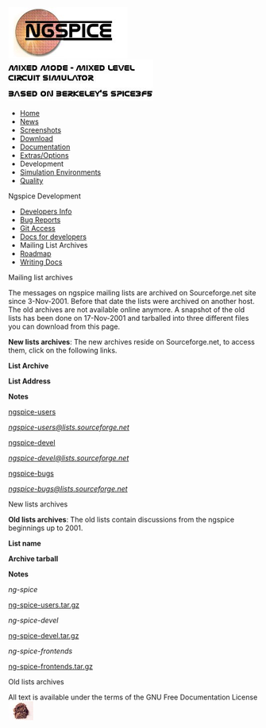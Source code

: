 ![NGSPICE](./images/nglogo.jpg) ![Mixed mode - mixed level circuit simulator - based on Berkeley's Spice3f5](./images/ngtext2.jpg) [](https://sourceforge.net/projects/ngspice)

-   [Home](./index.html)
-   [News](./news.html)
-   [Screenshots](https://sourceforge.net/projects/ngspice/)
-   [Download](./download.html)
-   [Documentation](./docs.html)
-   [Extras/Options](./extras.html)
-   Development
-   [Simulation Environments](./resources.html)
-   [Quality](./quality.html)

Ngspice Development

-   [Developers Info](./devel.html)
-   [Bug Reports](./bugrep.html)
-   [Git Access](./gitaccess.html)
-   [Docs for developers](./devdocs.html)
-   Mailing List Archives
-   [Roadmap](./roadmap.html)
-   [Writing Docs](./docwrite.html)

Mailing list archives

The messages on ngspice mailing lists are archived on Sourceforge.net site since 3-Nov-2001. Before that date the lists were archived on another host. The old archives are not available online anymore. A snapshot of the old lists has been done on 17-Nov-2001 and tarballed into three different files you can download from this page.

**New lists archives**: The new archives reside on Sourceforge.net, to access them, click on the following links.

**List Archive**

**List Address**

**Notes**

[ngspice-users](https://sourceforge.net/mailarchive/forum.php?forum_name=ngspice-users)

*ngspice-users@lists.sourceforge.net*

[ngspice-devel](https://sourceforge.net/mailarchive/forum.php?forum_name=ngspice-devel)

*ngspice-devel@lists.sourceforge.net*

[ngspice-bugs](https://sourceforge.net/mailarchive/forum.php?forum_name=ngspice-bugs)

*ngspice-bugs@lists.sourceforge.net*

New lists archives

**Old lists archives**: The old lists contain discussions from the ngspice beginnings up to 2001.

**List name**

**Archive tarball**

**Notes**

*ng-spice*

[ng-spice-users.tar.gz](https://ngspice.sourceforge.io/archive/ng-spice-users.tar.gz)

*ng-spice-devel*

[ng-spice-devel.tar.gz](https://ngspice.sourceforge.io/archive/ng-spice-devel.tar.gz)

*ng-spice-frontends*

[ng-spice-frontends.tar.gz](https://ngspice.sourceforge.io/archive/ng-spice-frontends.tar.gz)

Old lists archives

 All text is available under the terms of the GNU Free Documentation License ![](./images/spice.jpg)
